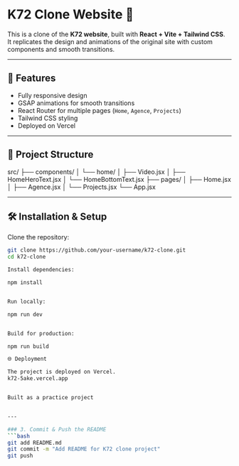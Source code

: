 # K72 Clone Website 🎨

This is a clone of the **K72 website**, built with **React + Vite + Tailwind CSS**.  
It replicates the design and animations of the original site with custom components and smooth transitions.

---

## 🚀 Features
- Fully responsive design
- GSAP animations for smooth transitions
- React Router for multiple pages (`Home`, `Agence`, `Projects`)
- Tailwind CSS styling
- Deployed on Vercel

---

## 📂 Project Structure
src/
├── components/
│ └── home/
│ ├── Video.jsx
│ ├── HomeHeroText.jsx
│ └── HomeBottomText.jsx
├── pages/
│ ├── Home.jsx
│ ├── Agence.jsx
│ └── Projects.jsx
└── App.jsx


---

## 🛠️ Installation & Setup

Clone the repository:
```bash
git clone https://github.com/your-username/k72-clone.git
cd k72-clone

Install dependencies:

npm install


Run locally:

npm run dev


Build for production:

npm run build

🌐 Deployment

The project is deployed on Vercel.
k72-5ake.vercel.app


Built as a practice project


---

### 3. Commit & Push the README
```bash
git add README.md
git commit -m "Add README for K72 clone project"
git push
